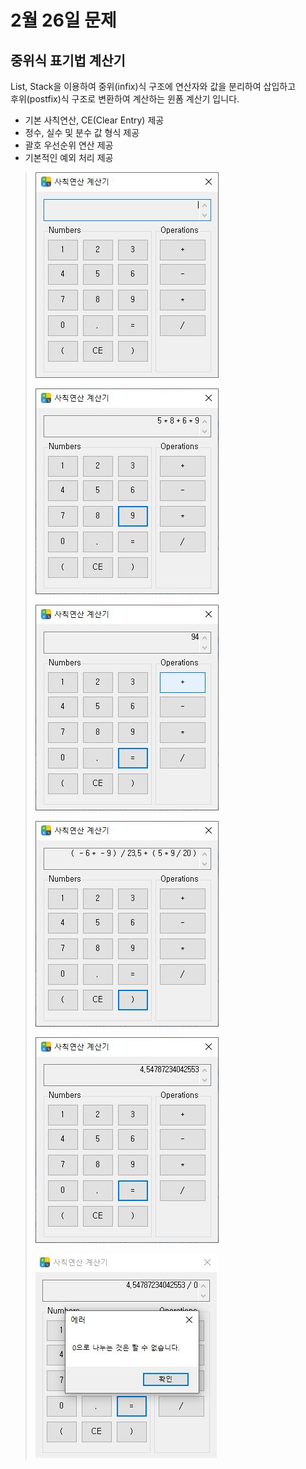 # 2월 26일 문제

## 중위식 표기법 계산기
List, Stack을 이용하여 중위(infix)식 구조에 연산자와 값을 분리하여 삽입하고</br>
후위(postfix)식 구조로 변환하여 계산하는 윈폼 계산기 입니다. </br>
- 기본 사칙연산, CE(Clear Entry) 제공 
- 정수, 실수 및 분수 값 형식 제공
- 괄호 우선순위 연산 제공
- 기본적인 예외 처리 제공

> ![사진1](images/01.JPG "사진1")
> 
> ![사진2](images/02.JPG "사진2")
> 
> ![사진3](images/03.JPG "사진3")
> 
> ![사진4](images/04.JPG "사진4")
> 
> ![사진5](images/05.JPG "사진5")
> 
> ![사진6](images/06.JPG "사진6")
> 

